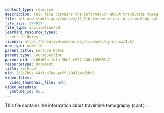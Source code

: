 ```yaml
---
content_type: resource
description: This file contains the information about traveltime tomography (cont.).
file: /ol-ocw-studio-app/courses/12-510-introduction-to-seismology-spring-2010/2d2a7b9e6433b78aaeff104334ad2b95_lec8.pdf
file_size: 174853
file_type: application/pdf
learning_resource_types:
- Lecture Notes
license: https://creativecommons.org/licenses/by-nc-sa/4.0/
ocw_type: OCWFile
parent_title: Lecture Notes
parent_type: CourseSection
parent_uid: dc66360b-1d1a-9bb2-e952-248ef65670a7
resourcetype: Document
title: lec8.pdf
uid: 2d2a7b9e-6433-b78a-aeff-104334ad2b95
video_files:
  video_thumbnail_file: null
video_metadata:
  youtube_id: null
---
```

This file contains the information about traveltime tomography (cont.).